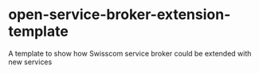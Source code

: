 # open-service-broker-extension-template
A template to show how Swisscom service broker could be extended with new services

